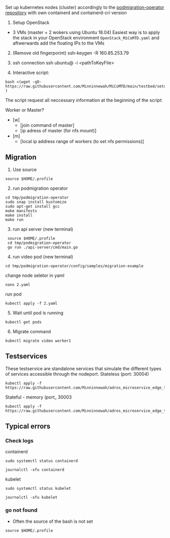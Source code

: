 Set up kubernetes nodes (cluster) accordingly to the [podmigration-operator repository](https://github.com/SSU-DCN/podmigration-operator) with own containerd and containerd-cri version
1. Setup OpenStack
- 3 VMs (master + 2 wokers using Ubuntu 18.04)
Easiest way is to apply the stack in your OpenStack environment ```OpenStack_MiCoMTD.yaml``` and aftwerwards add the floating IPs to the VMs

2. (Remove old fingerporint)
ssh-keygen -R 160.85.253.79

3. ssh connection
ssh ubuntu@<ip> -i \<pathToKeyFile\>

4. Interactive script:
```
bash <(wget -qO- https://raw.githubusercontent.com/Minninnewah/MiCoMTD/main/testbed/setup_environment_complete.sh )
```

The script request all neccessary information at the beginning of the script:

Worker or Master?<br />
* [w]<br />
  * [join command of master]<br />
  * [ip adress of master (for nfs mount)]<br />
* [m]<br />
  * [local ip address range of workers (to set nfs permissions)]<br />


## Migration
 
1. Use source
```
source $HOME/.profile
```
 
2. run podmigration operator
```
cd tmp/podmigration-operator
sudo snap install kustomize
sudo apt-get install gcc
make manifests
make install
make run
```
 
3. run api server (new terminal)
```
 source $HOME/.profile
 cd tmp/podmigration-operator
 go run ./api-server/cmd/main.go
```
 
4. run video pod (new terminal)
```
cd tmp/podmigration-operator/config/samples/migration-example
```
change node seletor in yaml
```
nano 2.yaml 
```
 
run pod
```
kubectl apply -f 2.yaml
```
 
5. Wait until pod is running
 ```
 kubectl get pods
 ```
 
 6. Migrate command
  ```
  kubectl migrate video worker1
  ```
## Testservices
These testservice are standalone services that simulate the different types of services accessible through the nodeport.
Stateless (port: 30004)
```
kubectl apply -f https://raw.githubusercontent.com/Minninnewah/adros_microservice_edge_testbed/main/services/test_service_stateless/simple_stateless.yaml

```

Stateful - memory (port_ 30003
```
kubectl apply -f  https://raw.githubusercontent.com/Minninnewah/adros_microservice_edge_testbed/main/services/test_service_stateful/simple_stateful.yaml

```


## Typical errors
### Check logs
containerd
```
sudo systemctl status containerd
```
```
journalctl -xfu containerd
```
kubelet
```
sudo systemctl status kubelet
```
```
journalctl -xfu kubelet
```

### go not found
- Often the source of the bash is not set
```
source $HOME/.profile
```
